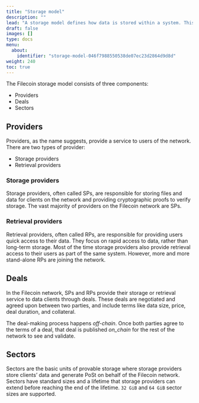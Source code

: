```yaml
---
title: "Storage model"
description: ""
lead: "A storage model defines how data is stored within a system. This page covers the basic aspects of Filecoin's storage model."
draft: false
images: []
type: docs
menu:
  about:
    identifier: "storage-model-046f7988550538de07ec23d2864d9d8d"
weight: 240
toc: true
---
```


The Filecoin storage model consists of three components:

- Providers
- Deals
- Sectors

## Providers

Providers, as the name suggests, provide a service to users of the network. There are two types of provider:

- Storage providers
- Retrieval providers

### Storage providers

Storage providers, often called SPs, are responsible for storing files and data for clients on the network and providing cryptographic proofs to verify storage. The vast majority of providers on the Filecoin network are SPs.

### Retrieval providers

Retrieval providers, often called RPs, are responsible for providing users quick access to their data. They focus on rapid access to data, rather than long-term storage. Most of the time storage providers also provide retrieval access to their users as part of the same system. However, more and more stand-alone RPs are joining the network.

## Deals

In the Filecoin network, SPs and RPs provide their storage or retrieval service to data clients through deals. These deals are negotiated and agreed upon between two parties, and include terms like data size, price, deal duration, and collateral.

The deal-making process happens _off-chain_. Once both parties agree to the terms of a deal, that deal is published _on_chain_ for the rest of the network to see and validate.

## Sectors

Sectors are the basic units of provable storage where storage providers store clients’ data and generate PoSt on behalf of the Filecoin network. Sectors have standard sizes and a lifetime that storage providers can extend before reaching the end of the lifetime. `32 GiB` and `64 GiB` sector sizes are supported.
